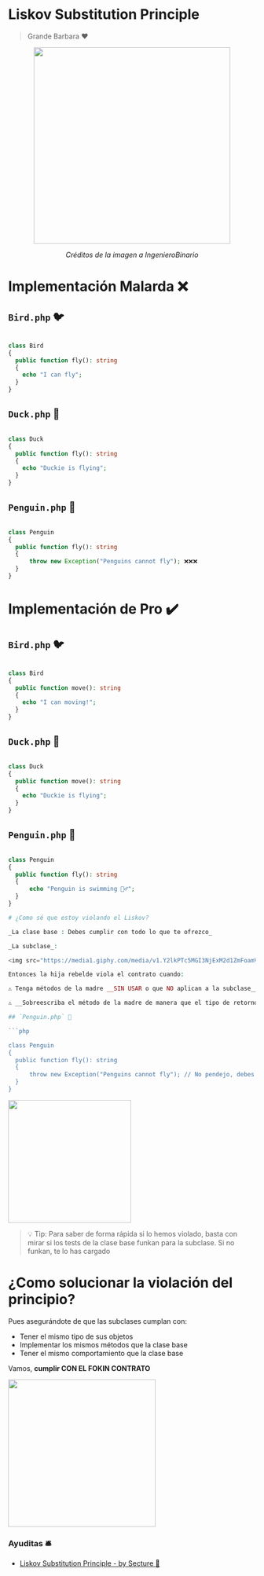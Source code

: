 

# Liskov Substitution Principle
> Grande Barbara ❤️

<p align=center>
  <img src="https://github.com/user-attachments/assets/f4f054b8-2315-4153-a462-3849e9fd891c" height="400" />
</p>

<p align=center>
  <em>Créditos de la imagen a IngenieroBinario</em>
</p>


# Implementación Malarda ❌

## `Bird.php` 🐦

```php

class Bird 
{
  public function fly(): string
  {
    echo "I can fly";
  }
}
```

## `Duck.php` 🦆

```php

class Duck 
{
  public function fly(): string
  {
    echo "Duckie is flying";
  }
}
```

## `Penguin.php` 🐧

```php

class Penguin 
{
  public function fly(): string
  {
      throw new Exception("Penguins cannot fly"); ❌❌❌
  }
}

```
# Implementación de Pro ✔️

## `Bird.php` 🐦

```php

class Bird 
{
  public function move(): string
  {
    echo "I can moving!";
  }
}
```

## `Duck.php` 🦆

```php

class Duck 
{
  public function move(): string
  {
    echo "Duckie is flying";
  }
}
```

## `Penguin.php` 🐧

```php

class Penguin 
{
  public function fly(): string
  {
      echo "Penguin is swimming 🏊‍♂️";
  }
}

# ¿Como sé que estoy violando el Liskov?

_La clase base : Debes cumplir con todo lo que te ofrezco_

_La subclase_:

<img src="https://media1.giphy.com/media/v1.Y2lkPTc5MGI3NjExM2d1ZmFoamV5cWZoNXQzMmJtdGl2emFrYTZkbjdrM3hydmxhMTk0NSZlcD12MV9pbnRlcm5hbF9naWZfYnlfaWQmY3Q9Zw/Q7YYbx08JdJ0U7WdgJ/giphy.webp" height="300" />

Entonces la hija rebelde viola el contrato cuando:

⚠️ Tenga métodos de la madre __SIN USAR o que NO aplican a la subclase__ que estemos creando. 

⚠️ __Sobreescriba el método de la madre de manera que el tipo de retorno cambie.__  p.e :

## `Penguin.php` 🐧

```php

class Penguin 
{
  public function fly(): string
  {
      throw new Exception("Penguins cannot fly"); // No pendejo, debes devolver una string NO UNA EXCEPCIÓN
  }
}

```
<img src="https://github.com/user-attachments/assets/09cbbdb5-7305-4a95-9f9f-9f14e6efa9bf" height="250" />

> 💡 Tip: Para saber de forma rápida si lo hemos violado, basta con mirar si los tests de la clase base funkan para la subclase. Si no funkan, te lo has cargado


# ¿Como solucionar la violación del principio?

Pues asegurándote de que las subclases cumplan con:

- Tener el mismo tipo de sus objetos
- Implementar los mismos métodos que la clase base
- Tener el mismo comportamiento que la clase base

Vamos, __cumplir CON EL FOKIN CONTRATO__

<img src="https://media4.giphy.com/media/v1.Y2lkPTc5MGI3NjExZ211ZnQ2a25yMWprOXE1czFlZzR3cnFoamFqZHVtbG1iZGk3NGMwaiZlcD12MV9pbnRlcm5hbF9naWZfYnlfaWQmY3Q9Zw/dv4GB500NIyzKll8gE/giphy.webp" height="300" />


### Ayuditas 🛎️

- [Liskov Substitution Principle - by Secture 📰](https://secture.com/blog/principios-solid-3-liskov-substitution-principle/)
